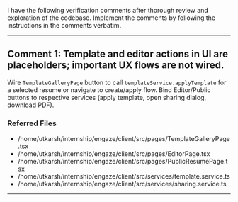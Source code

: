 I have the following verification comments after thorough review and exploration of the codebase. Implement the comments by following the instructions in the comments verbatim.

---
## Comment 1: Template and editor actions in UI are placeholders; important UX flows are not wired.

Wire `TemplateGalleryPage` button to call `templateService.applyTemplate` for a selected resume or navigate to create/apply flow. Bind Editor/Public buttons to respective services (apply template, open sharing dialog, download PDF).

### Referred Files
- /home/utkarsh/internship/engaze/client/src/pages/TemplateGalleryPage.tsx
- /home/utkarsh/internship/engaze/client/src/pages/EditorPage.tsx
- /home/utkarsh/internship/engaze/client/src/pages/PublicResumePage.tsx
- /home/utkarsh/internship/engaze/client/src/services/template.service.ts
- /home/utkarsh/internship/engaze/client/src/services/sharing.service.ts
---